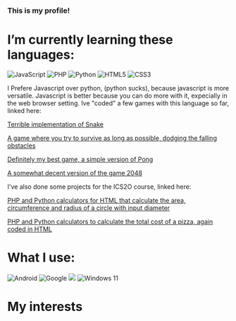 ### This is my profile!




# I’m currently learning these languages:

![JavaScript](https://img.shields.io/badge/javascript-%23323330.svg?style=for-the-badge&logo=javascript&logoColor=%23F7DF1E) ![PHP](https://img.shields.io/badge/php-%23777BB4.svg?style=for-the-badge&logo=php&logoColor=white) ![Python](https://img.shields.io/badge/python-3670A0?style=for-the-badge&logo=python&logoColor=ffdd54) ![HTML5](https://img.shields.io/badge/html5-%23E34F26.svg?style=for-the-badge&logo=html5&logoColor=white) ![CSS3](https://img.shields.io/badge/css3-%231572B6.svg?style=for-the-badge&logo=css3&logoColor=white)

I Prefere Javascript over python, (python sucks), because javascript is more versatile. Javascript is better because you can do more with it, expecially in the web browser setting. Ive "coded" a few games with this language so far, linked here:

[Terrible implementation of Snake](http://kdoshi.42web.io/game/game.html)

[A game where you try to survive as long as possible, dodging the falling obstacles](http://kdoshi.42web.io/game/game2.html)

[Definitely my best game, a simple version of Pong](http://kdoshi.42web.io/game/game3.html)

[A somewhat decent version of the game 2048](http://kdoshi.42web.io/game/game4.html)

I've also done some projects for the ICS2O course, linked here:

[PHP and Python calculators for HTML that calculate the area, circumference and radius of a circle with input diameter](https://github.com/Kaidyn-Doshi/Assignment-2)

[PHP and Python calculators to calculate the total cost of a pizza, again coded in HTML](https://github.com/Kaidyn-Doshi/Assignment-3)

# What I use:

![Android](https://img.shields.io/badge/Android-3DDC84?style=for-the-badge&logo=android&logoColor=white) ![Google](https://img.shields.io/badge/google-4285F4?style=for-the-badge&logo=google&logoColor=white) ![](https://img.shields.io/badge/lenovo%20laptop-E2231A?style=for-the-badge&logo=lenovo&logoColor=white) ![Windows 11](https://img.shields.io/badge/Windows%2011-%230079d5.svg?style=for-the-badge&logo=Windows%2011&logoColor=white)

# My interests







